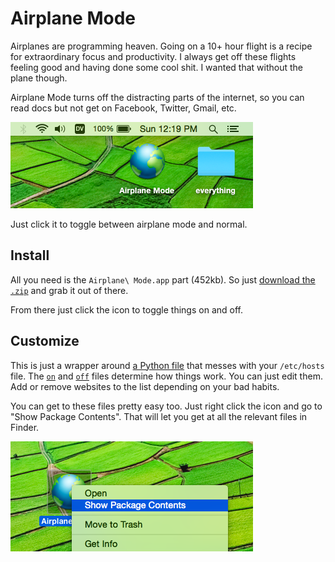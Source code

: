 # Airplane Mode

Airplanes are programming heaven. Going on a 10+ hour flight is a recipe for extraordinary focus and productivity. I always get off these flights feeling good and having done some cool shit. I wanted that without the plane though.

Airplane Mode turns off the distracting parts of the internet, so you can read docs but not get on Facebook, Twitter, Gmail, etc.

![Picture](picture.png)

Just click it to toggle between airplane mode and normal.


## Install

All you need is the `Airplane\ Mode.app` part (452kb). So just [download the `.zip`](https://github.com/evancz/airplane-mode/archive/master.zip) and grab it out of there.

From there just click the icon to toggle things on and off.


## Customize

This is just a wrapper around [a Python file](Airplane%20Mode.app/Contents/Resources/script) that messes with your `/etc/hosts` file. The [`on`](Airplane%20Mode.app/Contents/Resources/on) and [`off`](Airplane%20Mode.app/Contents/Resources/off) files determine how things work. You can just edit them. Add or remove websites to the list depending on your bad habits.

You can get to these files pretty easy too. Just right click the icon and go to "Show Package Contents". That will let you get at all the relevant files in Finder.

![Customize](customize.png)